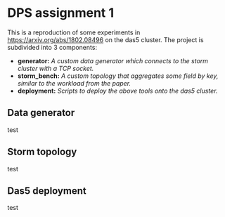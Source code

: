 # DPS assignment 1

This is a reproduction of some experiments in <https://arxiv.org/abs/1802.08496> on the das5 cluster.
The project is subdivided into 3 components:

- **generator:** *A custom data generator which connects to the storm cluster with a TCP socket.* 
- **storm\_bench:** *A custom topology that aggregates some field by key, similar to the workload from the paper.*
- **deployment:** *Scripts to deploy the above tools onto the das5 cluster.*

## Data generator
test

## Storm topology
test

## Das5 deployment
test
